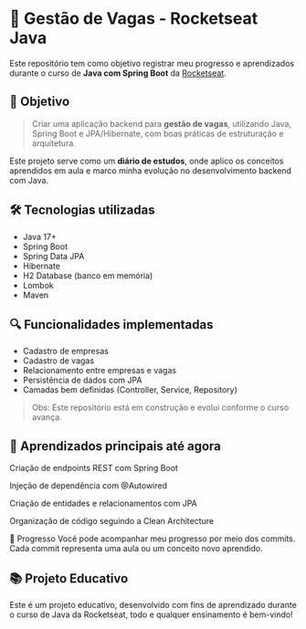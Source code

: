 # 📘 Gestão de Vagas - Rocketseat Java

Este repositório tem como objetivo registrar meu progresso e aprendizados durante o curso de **Java com Spring Boot** da [Rocketseat](https://www.rocketseat.com.br/).

## 🎯 Objetivo

> Criar uma aplicação backend para **gestão de vagas**, utilizando Java, Spring Boot e JPA/Hibernate, com boas práticas de estruturação e arquitetura.

Este projeto serve como um **diário de estudos**, onde aplico os conceitos aprendidos em aula e marco minha evolução no desenvolvimento backend com Java.

## 🛠️ Tecnologias utilizadas

- Java 17+
- Spring Boot
- Spring Data JPA
- Hibernate
- H2 Database (banco em memória)
- Lombok
- Maven

## 🔍 Funcionalidades implementadas

- Cadastro de empresas
- Cadastro de vagas
- Relacionamento entre empresas e vagas
- Persistência de dados com JPA
- Camadas bem definidas (Controller, Service, Repository)

> Obs: Este repositório está em construção e evolui conforme o curso avança.

## 🧠 Aprendizados principais até agora
Criação de endpoints REST com Spring Boot

Injeção de dependência com @Autowired

Criação de entidades e relacionamentos com JPA

Organização de código seguindo a Clean Architecture

📅 Progresso
Você pode acompanhar meu progresso por meio dos commits. Cada commit representa uma aula ou um conceito novo aprendido.

## 📚 Projeto Educativo
Este é um projeto educativo, desenvolvido com fins de aprendizado durante o curso de Java da Rocketseat, todo e qualquer ensinamento é bem-vindo!
